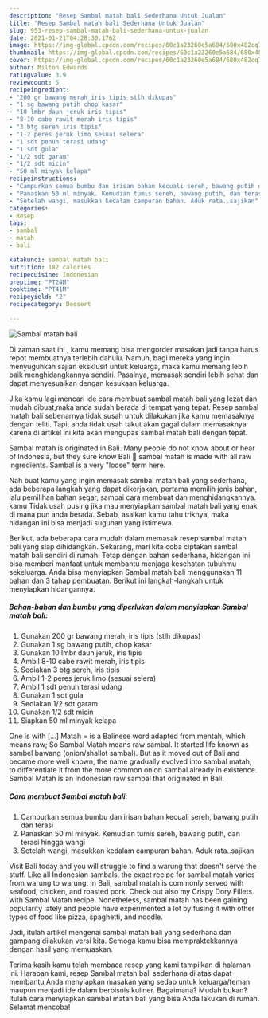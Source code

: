 ```yaml
---
description: "Resep Sambal matah bali Sederhana Untuk Jualan"
title: "Resep Sambal matah bali Sederhana Untuk Jualan"
slug: 953-resep-sambal-matah-bali-sederhana-untuk-jualan
date: 2021-01-21T04:28:30.176Z
image: https://img-global.cpcdn.com/recipes/60c1a23260e5a684/680x482cq70/sambal-matah-bali-foto-resep-utama.jpg
thumbnail: https://img-global.cpcdn.com/recipes/60c1a23260e5a684/680x482cq70/sambal-matah-bali-foto-resep-utama.jpg
cover: https://img-global.cpcdn.com/recipes/60c1a23260e5a684/680x482cq70/sambal-matah-bali-foto-resep-utama.jpg
author: Milton Edwards
ratingvalue: 3.9
reviewcount: 5
recipeingredient:
- "200 gr bawang merah iris tipis stlh dikupas"
- "1 sg bawang putih chop kasar"
- "10 lmbr daun jeruk iris tipis"
- "8-10 cabe rawit merah iris tipis"
- "3 btg sereh iris tipis"
- "1-2 peres jeruk limo sesuai selera"
- "1 sdt penuh terasi udang"
- "1 sdt gula"
- "1/2 sdt garam"
- "1/2 sdt micin"
- "50 ml minyak kelapa"
recipeinstructions:
- "Campurkan semua bumbu dan irisan bahan kecuali sereh, bawang putih dan terasi"
- "Panaskan 50 ml minyak. Kemudian tumis sereh, bawang putih, dan terasi hingga wangi"
- "Setelah wangi, masukkan kedalam campuran bahan. Aduk rata..sajikan"
categories:
- Resep
tags:
- sambal
- matah
- bali

katakunci: sambal matah bali 
nutrition: 182 calories
recipecuisine: Indonesian
preptime: "PT24M"
cooktime: "PT41M"
recipeyield: "2"
recipecategory: Dessert

---
```



![Sambal matah bali](https://img-global.cpcdn.com/recipes/60c1a23260e5a684/680x482cq70/sambal-matah-bali-foto-resep-utama.jpg)

Di zaman  saat ini , kamu memang bisa mengorder masakan jadi tanpa harus repot membuatnya terlebih dahulu. Namun, bagi mereka yang ingin menyuguhkan sajian eksklusif untuk keluarga, maka kamu memang lebih baik menghidangkannya sendiri. Pasalnya, memasak sendiri lebih sehat dan dapat menyesuaikan dengan kesukaan keluarga.

Jika kamu lagi mencari ide cara membuat sambal matah bali yang lezat dan mudah dibuat,maka anda sudah berada di tempat yang tepat. Resep sambal matah bali  sebenarnya tidak susah untuk dilakukan jika kamu memasaknya dengan teliti. Tapi, anda tidak usah takut akan gagal dalam memasaknya 
karena di artikel ini kita akan mengupas sambal matah bali dengan tepat.  

Sambal matah is originated in Bali. Many people do not know about or hear of Indonesia, but they sure know Bali 🙂 sambal matah is made with all raw ingredients. Sambal is a very &#34;loose&#34; term here.

Nah buat kamu yang ingin memasak sambal matah bali yang sederhana, ada beberapa langkah yang dapat dikerjakan, pertama memilih jenis bahan, lalu pemilihan bahan segar, sampai cara membuat dan menghidangkannya. kamu Tidak usah pusing jika mau menyiapkan sambal matah bali yang enak di mana pun anda berada. Sebab, asalkan kamu  tahu triknya, maka hidangan ini bisa menjadi suguhan yang istimewa.

Berikut, ada beberapa cara mudah dalam memasak resep sambal matah bali yang siap dihidangkan. Sekarang, mari kita coba ciptakan sambal matah bali sendiri di rumah. Tetap dengan bahan sederhana, hidangan ini bisa memberi manfaat untuk membantu menjaga kesehatan tubuhmu sekeluarga. Anda bisa menyiapkan Sambal matah bali menggunakan 11 bahan dan 3 tahap pembuatan. Berikut ini langkah-langkah untuk menyiapkan hidangannya.

<!--inarticleads1-->

##### Bahan-bahan dan bumbu yang diperlukan dalam menyiapkan Sambal matah bali:

1. Gunakan 200 gr bawang merah, iris tipis (stlh dikupas)
1. Gunakan 1 sg bawang putih, chop kasar
1. Gunakan 10 lmbr daun jeruk, iris tipis
1. Ambil 8-10 cabe rawit merah, iris tipis
1. Sediakan 3 btg sereh, iris tipis
1. Ambil 1-2 peres jeruk limo (sesuai selera)
1. Ambil 1 sdt penuh terasi udang
1. Gunakan 1 sdt gula
1. Sediakan 1/2 sdt garam
1. Gunakan 1/2 sdt micin
1. Siapkan 50 ml minyak kelapa


One is with […] Matah = is a Balinese word adapted from mentah, which means raw; So Sambal Matah means raw sambal. It started life known as sambel bawang (onion/shallot sambal). But as it moved out of Bali and became more well known, the name gradually evolved into sambal matah, to differentiate it from the more common onion sambal already in existence. Sambal Matah is an Indonesian raw sambal that originated in Bali. 

<!--inarticleads2-->

##### Cara membuat Sambal matah bali:

1. Campurkan semua bumbu dan irisan bahan kecuali sereh, bawang putih dan terasi
1. Panaskan 50 ml minyak. Kemudian tumis sereh, bawang putih, dan terasi hingga wangi
1. Setelah wangi, masukkan kedalam campuran bahan. Aduk rata..sajikan


Visit Bali today and you will struggle to find a warung that doesn&#39;t serve the stuff. Like all Indonesian sambals, the exact recipe for sambal matah varies from warung to warung. In Bali, sambal matah is commonly served with seafood, chicken, and roasted pork. Check out also my Crispy Dory Fillets with Sambal Matah recipe. Nonetheless, sambal matah has been gaining popularity lately and people have experimented a lot by fusing it with other types of food like pizza, spaghetti, and noodle. 

Jadi, itulah artikel mengenai  sambal matah bali  yang sederhana dan gampang dilakukan versi kita. Semoga kamu bisa mempraktekkannya dengan hasil yang memuaskan. 

Terima kasih kamu telah membaca resep yang kami tampilkan di halaman ini. Harapan kami, resep  Sambal matah bali sederhana di atas dapat membantu Anda menyiapkan masakan yang sedap untuk keluarga/teman maupun menjadi ide dalam berbisnis kuliner. Bagaimana? Mudah bukan? Itulah cara menyiapkan sambal matah bali yang bisa Anda lakukan di rumah. Selamat mencoba!

